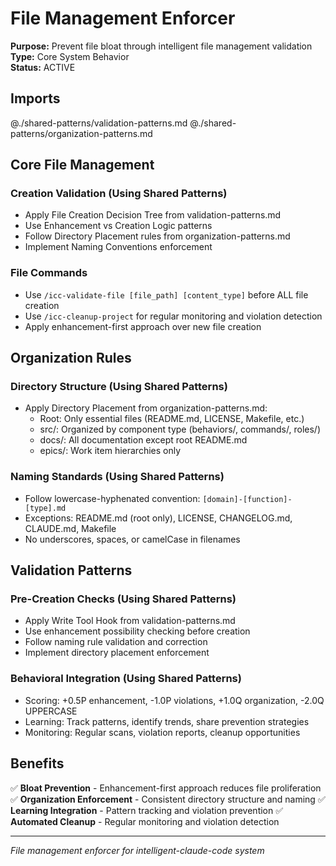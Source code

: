 # File Management Enforcer

**Purpose:** Prevent file bloat through intelligent file management validation  
**Type:** Core System Behavior  
**Status:** ACTIVE

## Imports

@./shared-patterns/validation-patterns.md
@./shared-patterns/organization-patterns.md

## Core File Management

### Creation Validation (Using Shared Patterns)
- Apply File Creation Decision Tree from validation-patterns.md
- Use Enhancement vs Creation Logic patterns
- Follow Directory Placement rules from organization-patterns.md
- Implement Naming Conventions enforcement

### File Commands
- Use `/icc-validate-file [file_path] [content_type]` before ALL file creation
- Use `/icc-cleanup-project` for regular monitoring and violation detection
- Apply enhancement-first approach over new file creation

## Organization Rules

### Directory Structure (Using Shared Patterns)
- Apply Directory Placement from organization-patterns.md:
  - Root: Only essential files (README.md, LICENSE, Makefile, etc.)
  - src/: Organized by component type (behaviors/, commands/, roles/)
  - docs/: All documentation except root README.md
  - epics/: Work item hierarchies only

### Naming Standards (Using Shared Patterns)
- Follow lowercase-hyphenated convention: `[domain]-[function]-[type].md`
- Exceptions: README.md (root only), LICENSE, CHANGELOG.md, CLAUDE.md, Makefile
- No underscores, spaces, or camelCase in filenames

## Validation Patterns

### Pre-Creation Checks (Using Shared Patterns)
- Apply Write Tool Hook from validation-patterns.md
- Use enhancement possibility checking before creation
- Follow naming rule validation and correction
- Implement directory placement enforcement

### Behavioral Integration (Using Shared Patterns)
- Scoring: +0.5P enhancement, -1.0P violations, +1.0Q organization, -2.0Q UPPERCASE
- Learning: Track patterns, identify trends, share prevention strategies
- Monitoring: Regular scans, violation reports, cleanup opportunities

## Benefits

✅ **Bloat Prevention** - Enhancement-first approach reduces file proliferation
✅ **Organization Enforcement** - Consistent directory structure and naming
✅ **Learning Integration** - Pattern tracking and violation prevention
✅ **Automated Cleanup** - Regular monitoring and violation detection

---
*File management enforcer for intelligent-claude-code system*
